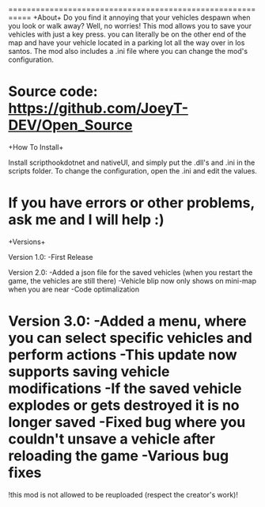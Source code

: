 =========================================================== 
+About+ 
Do you find it annoying that your vehicles despawn when you look or walk away? Well, no worries! 
This mod allows you to save your vehicles with just a key press. 
you can literally be on the other end of the map and 
have your vehicle located in a parking lot all the way over in los santos. 
The mod also includes a .ini file where you can change the mod's configuration.

Source code: https://github.com/JoeyT-DEV/Open_Source
=========================================================== 
+How To Install+

Install scripthookdotnet and nativeUI, and simply put the .dll's and .ini in the scripts folder.
To change the configuration, open the .ini and edit the values.

If you have errors or other problems, ask me and I will help :)
===========================================================
+Versions+

Version 1.0:
-First Release

Version 2.0:
-Added a json file for the saved vehicles (when you restart the game, the vehicles are still there)
-Vehicle blip now only shows on mini-map when you are near
-Code optimalization

Version 3.0:
-Added a menu, where you can select specific vehicles and perform actions
-This update now supports saving vehicle modifications
-If the saved vehicle explodes or gets destroyed it is no longer saved
-Fixed bug where you couldn't unsave a vehicle after reloading the game
-Various bug fixes
===========================================================
!this mod is not allowed to be reuploaded (respect the creator's work)!
